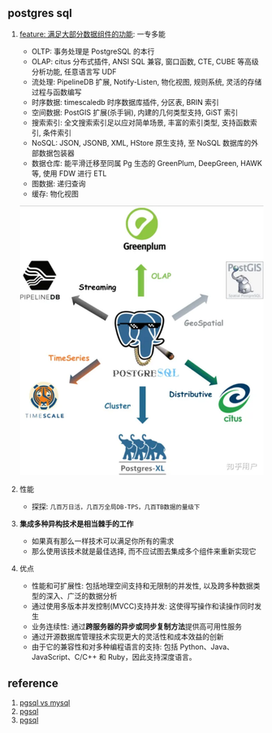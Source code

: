## postgres sql

1. [feature: 满足大部分数据组件的功能](https://www.zhihu.com/question/20010554/answer/94999834): 一专多能

   - OLTP: 事务处理是 PostgreSQL 的本行
   - OLAP: citus 分布式插件, ANSI SQL 兼容, 窗口函数, CTE, CUBE 等高级分析功能, 任意语言写 UDF
   - 流处理: PipelineDB 扩展, Notify-Listen, 物化视图, 规则系统, 灵活的存储过程与函数编写
   - 时序数据: timescaledb 时序数据库插件, 分区表, BRIN 索引
   - 空间数据: PostGIS 扩展(杀手锏), 内建的几何类型支持, GiST 索引
   - 搜索索引: 全文搜索索引足以应对简单场景, 丰富的索引类型, 支持函数索引, 条件索引
   - NoSQL: JSON, JSONB, XML, HStore 原生支持, 至 NoSQL 数据库的外部数据包装器
   - 数据仓库: 能平滑迁移至同属 Pg 生态的 GreenPlum, DeepGreen, HAWK 等, 使用 FDW 进行 ETL
   - 图数据: 递归查询
   - 缓存: 物化视图

   ![avatar](/static/image/pgsql/pg-feature.png)

2. 性能

   - 探探: `几百万日活，几百万全局DB-TPS，几百TB数据的量级下`

3. **集成多种异构技术是相当棘手的工作**

   - 如果真有那么一样技术可以满足你所有的需求
   - 那么使用该技术就是最佳选择, 而不应试图去集成多个组件来重新实现它

4. 优点

   - 性能和可扩展性: 包括地理空间支持和无限制的并发性, 以及跨多种数据类型的深入、广泛的数据分析
   - 通过使用多版本并发控制(MVCC)支持并发: 这使得写操作和读操作同时发生
   - 业务连续性: 通过**跨服务器的异步或同步复制方法**提供高可用性服务
   - 通过开源数据库管理技术实现更大的灵活性和成本效益的创新
   - 由于它的兼容性和对多种编程语言的支持: 包括 Python、Java、JavaScript、C/C++ 和 Ruby，因此支持深度语言。

## reference

1. [pgsql vs mysql](https://www.zhihu.com/question/20010554/answer/94999834)
2. [pgsql](https://www.zhihu.com/question/20092344/answer/2364049461)
3. [pgsql](https://www.zhihu.com/question/20092344/answer/2541269117)
